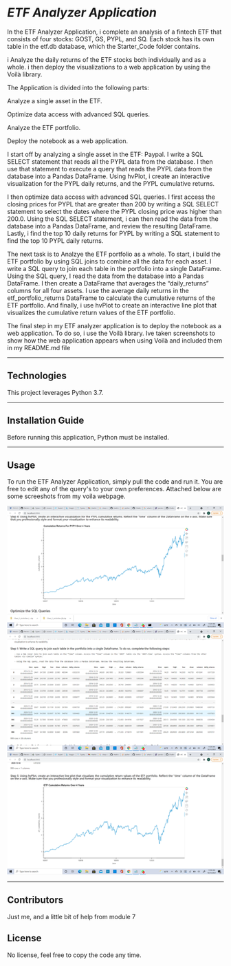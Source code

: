 # *ETF Analyzer Application*

In the ETF Analyzer Application, i complete an analysis of a fintech ETF that consists of four stocks: GOST, GS, PYPL, and SQ. Each stock has its own table in the etf.db database, which the Starter_Code folder contains.

i Analyze the daily returns of the ETF stocks both individually and as a whole. i then deploy the visualizations to a web application by using the Voilà library.

The Application is divided into the following parts:

Analyze a single asset in the ETF.

Optimize data access with advanced SQL queries.

Analyze the ETF portfolio.

Deploy the notebook as a web application.


I start off by analyzing a single asset in the ETF: Paypal. I write a SQL SELECT statement that reads all the PYPL data from the database. I then use that statement to execute a query that reads the PYPL data from the database into a Pandas DataFrame. Using hvPlot, i create an interactive visualization for the PYPL daily returns, and the PYPL cumulative returns.

I then optimize data access with advanced SQL queries. I first access the closing prices for PYPL that are greater than 200 by writing a SQL SELECT statement to select the dates where the PYPL closing price was higher than 200.0. Using the SQL SELECT statement, i can then read the data from the database into a Pandas DataFrame, and review the resulting DataFrame. Lastly, i find the top 10 daily returns for PYPL by writing a SQL statement to find the top 10 PYPL daily returns. 

The next task is to Analzye the ETF portfolio as a whole. To start, i build the ETF portfolio by using SQL joins to combine all the data for each asset.
I write a SQL query to join each table in the portfolio into a single DataFrame. Using the SQL query, I read the data from the database into a Pandas DataFrame. I then create a DataFrame that averages the “daily_returns” columns for all four assets. I use the average daily returns in the etf_portfolio_returns DataFrame to calculate the cumulative returns of the ETF portfolio. And finally, i use hvPlot to create an interactive line plot that visualizes the cumulative return values of the ETF portfolio. 

The final step in my ETF analyzer application is to deploy the notebook as a web application. To do so, i use the Voilà library. Ive taken screenshots to show how the web application appears when using Voilà and included them in my README.md file 

---

## Technologies

This project leverages Python 3.7.

---

## Installation Guide

Before running this application, Python must be installed.

---

## Usage
 
To run the ETF Analyzer Application, simply pull the code and run it. You are free to edit any of the query's to your own preferences.
Attached below are some screeshots from my voila webpage.


![Screenshot of Paypal cumulative returns over 4 years](https://github.com/chaimkriger/Challenge-7/blob/main/2021-10-31%20(1).png)
![Screenshot of my sql query that joined the 4 tables together](https://github.com/chaimkriger/Challenge-7/blob/main/2021-10-31%20(2).png)
![Sceenshot of etf cumulattive returns over 4 years](https://github.com/chaimkriger/Challenge-7/blob/main/2021-10-31%20(3).png)

---

## Contributors

Just me, and a little bit of help from module 7

## License

No license, feel free to copy the code any time.
